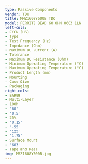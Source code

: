 ```yaml
---
type: Passive Components
vendor: TDK
title: MMZ1608Y600B TDK
model: FERRITE BEAD 60 OHM 0603 1LN
left-cols:
- ECCN (US)
- Type
- Test Frequency (Hz)
- Impedance (Ohm)
- Maximum DC Current (A)
- Tolerance
- Maximum DC Resistance (Ohm)
- Minimum Operating Temperature (°C)
- Maximum Operating Temperature (°C)
- Product Length (mm)
- Mounting
- Case Size
- Packaging
right-cols:
- EAR99
- Multi-Layer
- 100M
- '60'
- '0.5'
- 25%
- '0.15'
- '-55'
- '125'
- '1.75'
- Surface Mount
- '603'
- Tape and Reel
img: MMZ1608Y600B.jpg
---
```

